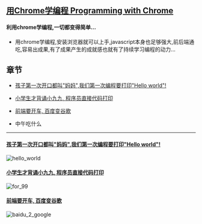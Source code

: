 ## [用Chrome学编程 Programming with Chrome](https://zhaoolee.com/ProgrammingWithChrome/)


#### 利用chrome学编程,一切都变得简单...
- 用chrome学编程,安装浏览器就可以上手,javascript本身也足够强大,前后端通吃,容易出成果,有了成果产生的成就感也就有了持续学习编程的动力...

## 章节

- [孩子第一次开口都叫"妈妈",我们第一次编程要打印"Hello world"!](https://zhaoolee.com/ProgrammingWithChrome/hello_world/)


- [小学生才背诵小九九, 程序员直接代码打印](https://zhaoolee.com/ProgrammingWithChrome/for_99/)


- [前端要开车, 百度变谷歌](https://zhaoolee.com/ProgrammingWithChrome/baidu_2_google/)



- 中午吃什么




---


#### [孩子第一次开口都叫"妈妈",我们第一次编程要打印"Hello world"!](https://zhaoolee.com/ProgrammingWithChrome/hello_world/)


![hello_world](https://user-images.githubusercontent.com/15868458/62909969-4bcb8180-bdb1-11e9-9d45-2179564c1828.gif)



#### [小学生才背诵小九九, 程序员直接代码打印](https://zhaoolee.com/ProgrammingWithChrome/for_99/)


![for_99](https://user-images.githubusercontent.com/15868458/62908815-7e26b000-bdac-11e9-86ec-97251deb2ae0.gif)



#### [前端要开车, 百度变谷歌](https://zhaoolee.com/ProgrammingWithChrome/baidu_2_google/)

![baidu_2_google](https://user-images.githubusercontent.com/15868458/62856847-8e954700-bd28-11e9-8797-76e014ce06d3.gif)



